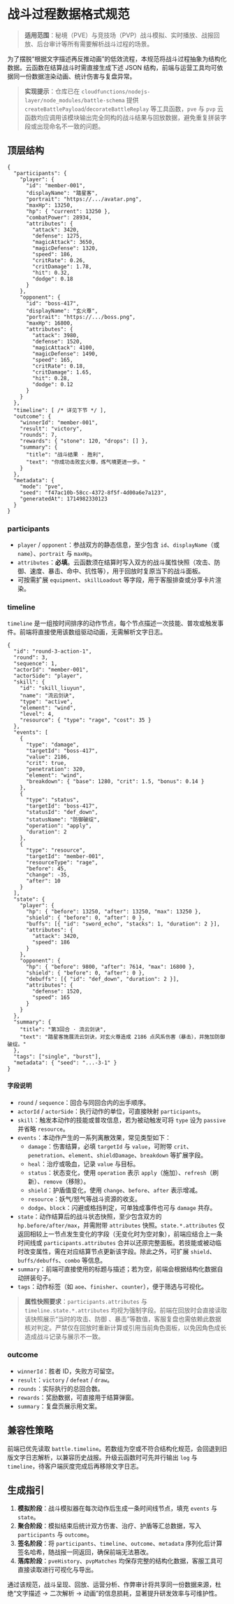 # 战斗过程数据格式规范

> **适用范围**：秘境（PVE）与竞技场（PVP）战斗模拟、实时播放、战报回放、后台审计等所有需要解析战斗过程的场景。

为了摆脱“根据文字描述再反推动画”的低效流程，本规范将战斗过程抽象为结构化数据。云函数在结算战斗时需直接生成下述 JSON 结构，前端与运营工具均可依据同一份数据渲染动画、统计伤害与复盘异常。

> **实现提示**：仓库已在 `cloudfunctions/nodejs-layer/node_modules/battle-schema` 提供 `createBattlePayload`/`decorateBattleReplay` 等工具函数，`pve` 与 `pvp` 云函数均应调用该模块输出完全同构的战斗结果与回放数据，避免重复拼装字段或出现命名不一致的问题。

## 顶层结构

```jsonc
{
  "participants": {
    "player": {
      "id": "member-001",
      "displayName": "踏星客",
      "portrait": "https://.../avatar.png",
      "maxHp": 13250,
      "hp": { "current": 13250 },
      "combatPower": 28934,
      "attributes": {
        "attack": 3420,
        "defense": 1275,
        "magicAttack": 3650,
        "magicDefense": 1320,
        "speed": 186,
        "critRate": 0.26,
        "critDamage": 1.78,
        "hit": 0.32,
        "dodge": 0.18
      }
    },
    "opponent": {
      "id": "boss-417",
      "displayName": "玄火尊",
      "portrait": "https://.../boss.png",
      "maxHp": 16800,
      "attributes": {
        "attack": 3980,
        "defense": 1520,
        "magicAttack": 4100,
        "magicDefense": 1490,
        "speed": 165,
        "critRate": 0.18,
        "critDamage": 1.65,
        "hit": 0.28,
        "dodge": 0.12
      }
    }
  },
  "timeline": [ /* 详见下节 */ ],
  "outcome": {
    "winnerId": "member-001",
    "result": "victory",
    "rounds": 7,
    "rewards": { "stone": 120, "drops": [] },
    "summary": {
      "title": "战斗结果 · 胜利",
      "text": "你成功击败玄火尊，炼气境更进一步。"
    }
  },
  "metadata": {
    "mode": "pve",
    "seed": "f47ac10b-58cc-4372-8f5f-4d00a6e7a123",
    "generatedAt": 1714982330123
  }
}
```

### participants
- `player` / `opponent`：参战双方的静态信息，至少包含 `id`、`displayName`（或 `name`）、`portrait` 与 `maxHp`。
- `attributes`：**必填**。云函数须在结算时写入双方的战斗属性快照（攻击、防御、速度、暴击、命中、抗性等），用于回放时复原当下的战斗面板。
- 可按需扩展 `equipment`、`skillLoadout` 等字段，用于客服排查或分享卡片渲染。

### timeline
`timeline` 是一组按时间排序的动作节点，每个节点描述一次技能、普攻或触发事件。前端将直接使用该数组驱动动画，无需解析文字日志。

```jsonc
{
  "id": "round-3-action-1",
  "round": 3,
  "sequence": 1,
  "actorId": "member-001",
  "actorSide": "player",
  "skill": {
    "id": "skill_liuyun",
    "name": "流云剑诀",
    "type": "active",
    "element": "wind",
    "level": 4,
    "resource": { "type": "rage", "cost": 35 }
  },
  "events": [
    {
      "type": "damage",
      "targetId": "boss-417",
      "value": 2186,
      "crit": true,
      "penetration": 320,
      "element": "wind",
      "breakdown": { "base": 1280, "crit": 1.5, "bonus": 0.14 }
    },
    {
      "type": "status",
      "targetId": "boss-417",
      "statusId": "def_down",
      "statusName": "防御破绽",
      "operation": "apply",
      "duration": 2
    },
    {
      "type": "resource",
      "targetId": "member-001",
      "resourceType": "rage",
      "before": 45,
      "change": -35,
      "after": 10
    }
  ],
  "state": {
    "player": {
      "hp": { "before": 13250, "after": 13250, "max": 13250 },
      "shield": { "before": 0, "after": 0 },
      "buffs": [{ "id": "sword_echo", "stacks": 1, "duration": 2 }],
      "attributes": {
        "attack": 3420,
        "speed": 186
      }
    },
    "opponent": {
      "hp": { "before": 9800, "after": 7614, "max": 16800 },
      "shield": { "before": 0, "after": 0 },
      "debuffs": [{ "id": "def_down", "duration": 2 }],
      "attributes": {
        "defense": 1520,
        "speed": 165
      }
    }
  },
  "summary": {
    "title": "第3回合 · 流云剑诀",
    "text": "踏星客施展流云剑诀，对玄火尊造成 2186 点风系伤害（暴击），并施加防御破绽。"
  },
  "tags": ["single", "burst"],
  "metadata": { "seed": "...-3-1" }
}
```

#### 字段说明
- `round` / `sequence`：回合与同回合内的出手顺序。
- `actorId` / `actorSide`：执行动作的单位，可直接映射 `participants`。
- `skill`：触发本动作的技能或普攻信息，若为被动触发可将 `type` 设为 `passive` 并省略 `resource`。
- `events`：本动作产生的一系列离散效果，常见类型如下：
  - `damage`：伤害结算，必填 `targetId` 与 `value`，可附带 `crit`、`penetration`、`element`、`shieldDamage`、`breakdown` 等扩展字段。
  - `heal`：治疗或吸血，记录 `value` 与目标。
  - `status`：状态变化，使用 `operation` 表示 `apply`（施加）、`refresh`（刷新）、`remove`（移除）。
  - `shield`：护盾值变化，使用 `change`、`before`、`after` 表示增减。
  - `resource`：妖气/怒气等战斗资源的收支。
  - `dodge`、`block`：闪避或格挡判定，可单独成事件也可与 `damage` 共存。
- `state`：动作结算后的战斗状态快照，至少包含双方的 `hp.before/after/max`，并需附带 `attributes` 快照。`state.*.attributes` 仅返回相较上一节点发生变化的字段（无变化时为空对象），前端应结合上一条时间线或 `participants.attributes` 合并以还原完整面板。若技能或被动临时改变属性，需在对应结算节点更新该字段。除此之外，可扩展 `shield`、`buffs/debuffs`、`combo` 等信息。
- `summary`：前端可直接使用的标题与描述；若为空，前端会根据结构化数据自动拼装句子。
- `tags`：动作标签（如 `aoe`、`finisher`、`counter`），便于筛选与可视化。

> **属性快照要求**：`participants.attributes` 与 `timeline.state.*.attributes` 均视为强制字段。前端在回放时会直接读取该快照展示“当时的攻击、防御
> 、暴击”等数值，客服复盘也需依赖此数据核对判定。严禁仅在回放时重新计算或引用当前角色面板，以免因角色成长造成战斗记录与展示不一致。

### outcome
- `winnerId`：胜者 ID，失败方可留空。
- `result`：`victory` / `defeat` / `draw`。
- `rounds`：实际执行的总回合数。
- `rewards`：奖励数据，可直接用于结算弹窗。
- `summary`：复盘页展示用文案。

## 兼容性策略

前端已优先读取 `battle.timeline`。若数组为空或不符合结构化规范，会回退到旧版文字日志解析，以兼容历史战报。升级云函数时可先并行输出 `log` 与 `timeline`，待客户端灰度完成后再移除文字日志。

## 生成指引

1. **模拟阶段**：战斗模拟器在每次动作后生成一条时间线节点，填充 `events` 与 `state`。
2. **聚合阶段**：模拟结束后统计双方伤害、治疗、护盾等汇总数据，写入 `participants` 与 `outcome`。
3. **签名阶段**：将 `participants`、`timeline`、`outcome`、`metadata` 序列化后计算签名哈希，随战报一同返回，确保前端无法篡改。
4. **落库阶段**：`pveHistory`、`pvpMatches` 均保存完整的结构化数据，客服工具可直接读取进行可视化与导出。

通过该规范，战斗呈现、回放、运营分析、作弊审计将共享同一份数据来源，杜绝“文字描述 → 二次解析 → 动画”的信息损耗，显著提升研发效率与可维护性。
